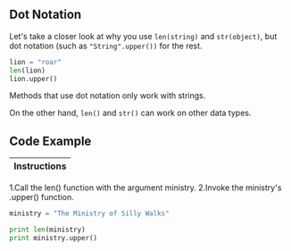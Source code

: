 ## Dot Notation

Let's take a closer look at why you use `len(string)` and `str(object)`, but dot notation (such as `"String".upper())` for the rest.

``` python
lion = "roar"
len(lion)
lion.upper()
```
Methods that use dot notation only work with strings.

On the other hand, `len()` and `str()` can work on other data types.

## Code Example

Instructions  | 
------------  | 
1.Call the len() function with the argument ministry.
2.Invoke the ministry's .upper() function.

``` python
ministry = "The Ministry of Silly Walks"

print len(ministry)
print ministry.upper()
```
